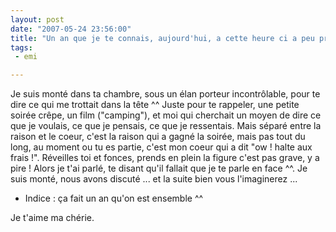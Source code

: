 ```yaml
---
layout: post
date: "2007-05-24 23:56:00"
title: "Un an que je te connais, aujourd'hui, a cette heure ci a peu près ..."
tags:
 - emi

---
```


Je suis monté dans ta chambre, sous un élan porteur incontrôlable, pour te dire ce qui me trottait dans la tête ^^
Juste pour te rappeler, une petite soirée crêpe, un film ("camping"), et moi qui cherchait un moyen de dire ce que je voulais, ce que je pensais, ce que je ressentais. Mais séparé entre la raison et le coeur, c'est la raison qui a gagné la soirée, mais pas tout du long, au moment ou tu es partie, c'est mon coeur qui a dit "ow ! halte aux frais !". Réveilles toi et fonces, prends en plein la figure c'est pas grave, y a pire ! Alors je t'ai parlé, te disant qu'il fallait que je te parle en face ^^. Je suis monté, nous avons discuté ... et la suite bien vous l'imaginerez ...

  * Indice : ça fait un an qu'on est ensemble ^^

Je t'aime ma chérie.
